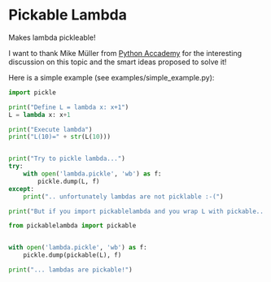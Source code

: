 Pickable Lambda
===============

Makes lambda pickleable!

I want to thank Mike Müller from [Python Accademy](http://www.python-academy.com/) for the interesting discussion on
this topic and the smart ideas proposed to solve it!

Here is a simple example (see examples/simple_example.py):

```python
import pickle

print("Define L = lambda x: x+1")
L = lambda x: x+1

print("Execute lambda")
print("L(10)=" + str(L(10)))


print("Try to pickle lambda...")
try:
    with open('lambda.pickle', 'wb') as f:
        pickle.dump(L, f)    
except:
    print(".. unfortunately lambdas are not picklable :-(")

print("But if you import pickablelambda and you wrap L with pickable...")

from pickablelambda import pickable


with open('lambda.pickle', 'wb') as f:
    pickle.dump(pickable(L), f)

print("... lambdas are pickable!")
```

